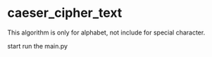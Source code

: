 # caeser_cipher_text

This algorithm is only for alphabet, not include for special character.

start run the main.py
